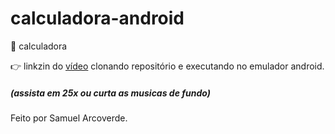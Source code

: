 # calculadora-android
📲 calculadora

👉 linkzin do [vídeo](https://youtu.be/C8p2eCl2aLA) clonando repositório e executando no emulador android.
##### (assista em 25x ou curta as musicas de fundo)

Feito por Samuel Arcoverde.
